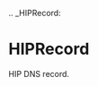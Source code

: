 [//]: # (THE CONTENT BELOW IS GENERATED. DO NOT EDIT.)
.. _HIPRecord:

# HIPRecord
[//]: # (ADD YOUR NOTES BELOW. THESE WILL BE PICKED EVERY TIME THE DOCS ARE REGENERATED. //end)

HIP DNS record.

